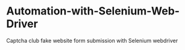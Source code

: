 # Automation-with-Selenium-Web-Driver
Captcha club fake website form submission with Selenium webdriver
